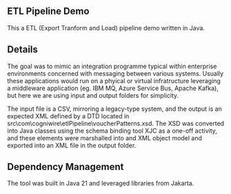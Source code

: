 ## ETL Pipeline Demo

This a ETL (Export Tranform and Load) pipeline demo written in Java.

## Details

The goal was to mimic an integration programme typical within enterprise environments concerned with messaging between various systems. Usually these applications would run on a phyical or virtual infratructure leveraging a middleware application (eg. IBM MQ, Azure Service Bus, Apache Kafka), but here we are using input and output folders for simplicity.

The input file is a CSV, mirroring a legacy-type system, and the output is an expected XML defined by a DTD located in src\com\cogniwire\etlPipeline\voucherPatterns.xsd. The XSD was converted into Java classes using the schema binding tool XJC as a one-off activity, and these elements were marshalled into and XML object model and exported into an XML file in the output folder. 

## Dependency Management

The tool was built in Java 21 and leveraged libraries from Jakarta.
